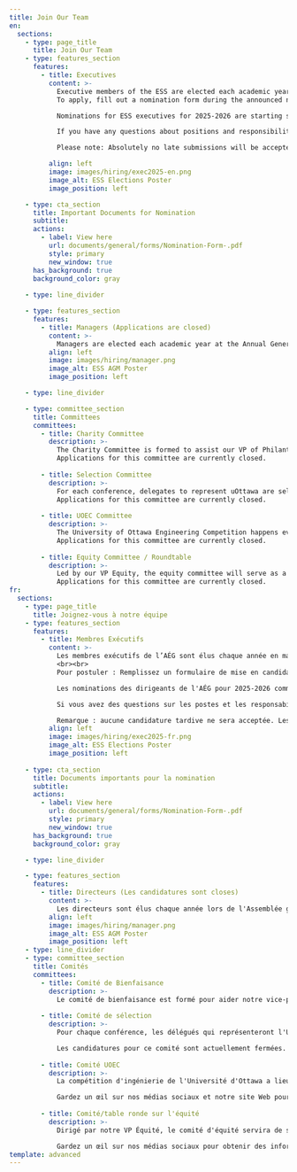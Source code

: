 ```yaml
---
title: Join Our Team
en:
  sections:
    - type: page_title
      title: Join Our Team
    - type: features_section
      features:
        - title: Executives
          content: >-
            Executive members of the ESS are elected each academic year in March. Their term begins on May 1st and ends on April 30th the subsequent year. Any vacant positions will be filled through a by-election at the beginning of the fall term. <br><br>
            To apply, fill out a nomination form during the announced nomination period by getting signatures from any 15 engineering students.<br><br>

            Nominations for ESS executives for 2025-2026 are starting soon! The nomination period is January 27th until January 31st at 11:59 pm. Nominations for executive roles in ESS requires 15 signatures from current engineering students and a maximum 200 word platform written in BOTH French and English. The nomination must be emailed by 11:59 pm on January 31st to <a target="_blank" href="mailto:mwhat033@uottawa.ca">mwhat033@uottawa.ca</a>.<br><br>

            If you have any questions about positions and responsibilities you can ask us or look over the position mandates starting on page 14 of the constitution available in our bio.<br><br>

            Please note: Absolutely no late submissions will be accepted. Nominations submitted after the given deadline will not be eligible to run. Additionally, all students presenting their candidacy must meet the eligibility criteria for the position. For any questions regarding the election process please contact the CEO Margaret at <a target="_blank" href="mailto:mwhat033@uottawa.ca">mwhat033@uottawa.ca</a>.

          align: left
          image: images/hiring/exec2025-en.png
          image_alt: ESS Elections Poster
          image_position: left

    - type: cta_section
      title: Important Documents for Nomination
      subtitle: 
      actions:
        - label: View here
          url: documents/general/forms/Nomination-Form-.pdf
          style: primary
          new_window: true
      has_background: true
      background_color: gray 
      
    - type: line_divider

    - type: features_section
      features:
        - title: Managers (Applications are closed)
          content: >-
            Managers are elected each academic year at the Annual General Meeting. Their term begins on May 1st and ends on April 30th the subsequent year.<br><br>
          align: left
          image: images/hiring/manager.png
          image_alt: ESS AGM Poster
          image_position: left

    - type: line_divider

    - type: committee_section
      title: Committees
      committees:
        - title: Charity Committee
          description: >-
            The Charity Committee is formed to assist our VP of Philanthropic Affairs with all things charity! Its members are responsible for suggesting charities to support, helping with events and best of all, helping plan the annual engineering charity ball! 
            Applications for this committee are currently closed.
  
        - title: Selection Committee
          description: >-
            For each conference, delegates to represent uOttawa are selected by the selection committee. Members of this committee are tasked with reviewing applications anonymously and helping our VP external select delegates for several conferences throughout the academic year.
            Applications for this committee are currently closed.
 
        - title: UOEC Committee
          description: >-
            The University of Ottawa Engineering Competition happens every year in the fall semester. Each year, a committee of students is pulled together to assist our VP of Internal Affairs in the organization and execution of the event. 
            Applications for this committee are currently closed.
  
        - title: Equity Committee / Roundtable
          description: >-
            Led by our VP Equity, the equity committee will serve as a support to all clubs. The meetings of the committee are open to all members in a roundtable form. 
            Applications for this committee are currently closed.
fr:
  sections:
    - type: page_title
      title: Joignez-vous à notre équipe
    - type: features_section
      features:
        - title: Membres Exécutifs
          content: >-
            Les membres exécutifs de l’AÉG sont élus chaque année en mars. Leur mandat commence le 1er mai et se termine le 30 avril de l'année suivante. Tout poste vacant sera comblé par une élection partielle au début de la session d'automne.
            <br><br>
            Pour postuler : Remplissez un formulaire de mise en candidature pendant la période de mise en candidature annoncée en obtenant les signatures de 15 étudiants en génie.<br><br>

            Les nominations des dirigeants de l'AÉG pour 2025-2026 commencent bientôt ! La période de nomination est le 27 janvier et se termine le 31 janvier à 23h59. Les nominations pour les rôles exécutifs de l'AÉG requièrent 15 signatures d'étudiants actuels en ingénierie et une plateforme de 200 mots maximum écrite en français ET en anglais. La nomination doit être envoyée par courriel avant 23 h 59 le 31 janvier à <a target="_blank" href="mailto:mwhat033@uottawa.ca">mwhat033@uottawa.ca</a>.<br><br>

            Si vous avez des questions sur les postes et les responsabilités, vous pouvez nous les poser ou consulter les mandats des postes se trouvant dans la page 14 de la constitution disponible dans notre bio. <br><br>

            Remarque : aucune candidature tardive ne sera acceptée. Les candidatures soumises après la date limite ne seront pas admissibles. De plus, tous les étudiants qui présentent leur candidature doivent satisfaire aux critères d'admissibilité pour le poste. Pour toute question concernant le processus électoral, veuillez contacter la DGÉ Margaret à l'adresse <a target="_blank" href="mailto:mwhat033@uottawa.ca">mwhat033@uottawa.ca</a>.
          align: left
          image: images/hiring/exec2025-fr.png
          image_alt: ESS Elections Poster
          image_position: left
    
    - type: cta_section
      title: Documents importants pour la nomination
      subtitle: 
      actions:
        - label: View here
          url: documents/general/forms/Nomination-Form-.pdf
          style: primary
          new_window: true
      has_background: true
      background_color: gray 

    - type: line_divider

    - type: features_section
      features:
        - title: Directeurs (Les candidatures sont closes)
          content: >-
            Les directeurs sont élus chaque année lors de l'Assemblée générale annuelle. Leur mandat commence le 1er mai et se termine le 30 avril de l'année suivante.<br><br>
          align: left
          image: images/hiring/manager.png
          image_alt: ESS AGM Poster
          image_position: left
    - type: line_divider
    - type: committee_section
      title: Comités
      committees:
        - title: Comité de Bienfaisance
          description: >-
            Le comité de bienfaisance est formé pour aider notre vice-président des affaires philanthropiques pour tout ce qui concerne la bienfaisance ! Ses membres sont chargés de suggérer des organismes de bienfaisance à soutenir, d'aider à l'organisation d'événements et, surtout, d'aider à planifier le bal annuel de charité des ingénieurs ! Les candidatures pour ce comité sont actuellement closes.
  
        - title: Comité de sélection
          description: >-
            Pour chaque conférence, les délégués qui représenteront l'Université d'Ottawa sont choisis par le comité de sélection. Les membres de ce comité ont pour tâche d'examiner les demandes de façon anonyme et d'aider notre VP externe à sélectionner les délégués pour plusieurs conférences au cours de l'année universitaire.

            Les candidatures pour ce comité sont actuellement fermées.
  
        - title: Comité UOEC
          description: >-
            La compétition d'ingénierie de l'Université d'Ottawa a lieu chaque année au semestre d'automne. Chaque année, un comité d'étudiants est mis sur pied pour aider notre VP des affaires internes dans l'organisation et l'exécution de l'événement.

            Gardez un œil sur nos médias sociaux et notre site Web pour des informations sur les candidatures !
  
        - title: Comité/table ronde sur l'équité
          description: >-
            Dirigé par notre VP Équité, le comité d'équité servira de soutien à tous les clubs. Les réunions du comité sont ouvertes à tous les membres sous forme de table ronde.

            Gardez un œil sur nos médias sociaux pour obtenir des informations sur les réunions !
template: advanced
---
```


